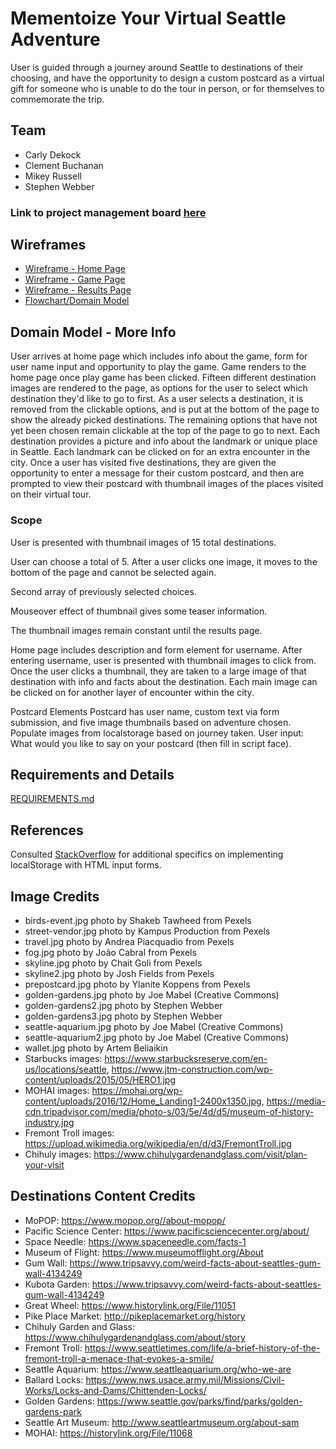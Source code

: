 # Mementoize Your Virtual Seattle Adventure

User is guided through a journey around Seattle to destinations of their choosing, and have the opportunity to design a custom postcard as a virtual gift for someone who is unable to do the tour in person, or for themselves to commemorate the trip.

## Team

- Carly Dekock
- Clement Buchanan
- Mikey Russell
- Stephen Webber

### Link to project management board [here](https://trello.com/b/bJfWkqyZ/choose-your-adventure)

## Wireframes

- [Wireframe - Home Page](prep-images/wireframe-home.jpeg)
- [Wireframe - Game Page](prep-images/wireframe-game.jpeg)
- [Wireframe - Results Page](prep-images/wireframe-results.jpeg)
- [Flowchart/Domain Model](prep-images/flowchart.png)

## Domain Model - More Info

User arrives at home page which includes info about the game, form for user name input and opportunity to play the game. Game renders to the home page once play game has been clicked. Fifteen different destination images are rendered to the page, as options for the user to select which destination they'd like to go to first. As a user selects a destination, it is removed from the clickable options, and is put at the bottom of the page to show the already picked destinations. The remaining options that have not yet been chosen remain clickable at the top of the page to go to next. Each destination provides a picture and info about the landmark or unique place in Seattle. Each landmark can be clicked on for an extra encounter in the city. Once a user has visited five destinations, they are given the opportunity to enter a message for their custom postcard, and then are prompted to view their postcard with thumbnail images of the places visited on their virtual tour.
​
### Scope

User is presented with thumbnail images of 15 total destinations.

User can choose a total of 5. After a user clicks one image, it moves to the bottom of the page and cannot be selected again.

Second array of previously selected choices.

Mouseover effect of thumbnail gives some teaser information.

The thumbnail images remain constant until the results page.

Home page includes description and form element for username. After entering username, user is presented with thumbnail images to click from. Once the user clicks a thumbnail, they are taken to a large image of that destination with info and facts about the destination. Each main image can be clicked on for another layer of encounter within the city. 

Postcard Elements
​Postcard has user name, custom text via form submission, and five image thumbnails based on adventure chosen.
Populate images from localstorage based on journey taken.
​User input: What would you like to say on your postcard (then fill in script face).

## Requirements and Details

[REQUIREMENTS.md](REQUIREMENTS.md)

## References

Consulted [StackOverflow](https://stackoverflow.com/questions/17087636/how-to-save-data-from-a-form-with-html5-local-storage) for additional specifics on implementing localStorage with HTML input forms.

## Image Credits

- birds-event.jpg photo by Shakeb Tawheed from Pexels
- street-vendor.jpg photo by Kampus Production from Pexels
- travel.jpg photo by Andrea Piacquadio from Pexels
- fog.jpg photo by João Cabral from Pexels
- skyline.jpg photo by Chait Goli from Pexels
- skyline2.jpg photo by Josh Fields from Pexels
- prepostcard.jpg photo by Ylanite Koppens from Pexels
- golden-gardens.jpg photo by Joe Mabel (Creative Commons)
- golden-gardens2.jpg photo by Stephen Webber
- golden-gardens3.jpg photo by Stephen Webber
- seattle-aquarium.jpg photo by Joe Mabel (Creative Commons)
- seattle-aquarium2.jpg photo by Joe Mabel (Creative Commons)
- wallet.jpg photo by Artem Beliaikin
- Starbucks images: https://www.starbucksreserve.com/en-us/locations/seattle, https://www.jtm-construction.com/wp-content/uploads/2015/05/HERO1.jpg
- MOHAI images: https://mohai.org/wp-content/uploads/2016/12/Home_Landing1-2400x1350.jpg, https://media-cdn.tripadvisor.com/media/photo-s/03/5e/4d/d5/museum-of-history-industry.jpg
- Fremont Troll images: https://upload.wikimedia.org/wikipedia/en/d/d3/FremontTroll.jpg
- Chihuly images: https://www.chihulygardenandglass.com/visit/plan-your-visit

## Destinations Content Credits

- MoPOP: https://www.mopop.org//about-mopop/
- Pacific Science Center: https://www.pacificsciencecenter.org/about/
- Space Needle: https://www.spaceneedle.com/facts-1
- Museum of Flight: https://www.museumofflight.org/About
- Gum Wall: https://www.tripsavvy.com/weird-facts-about-seattles-gum-wall-4134249
- Kubota Garden: https://www.tripsavvy.com/weird-facts-about-seattles-gum-wall-4134249
- Great Wheel: https://www.historylink.org/File/11051
- Pike Place Market: http://pikeplacemarket.org/history
- Chihuly Garden and Glass: https://www.chihulygardenandglass.com/about/story
- Fremont Troll: https://www.seattletimes.com/life/a-brief-history-of-the-fremont-troll-a-menace-that-evokes-a-smile/
- Seattle Aquarium: https://www.seattleaquarium.org/who-we-are
- Ballard Locks: https://www.nws.usace.army.mil/Missions/Civil-Works/Locks-and-Dams/Chittenden-Locks/
- Golden Gardens: https://www.seattle.gov/parks/find/parks/golden-gardens-park
- Seattle Art Museum: http://www.seattleartmuseum.org/about-sam
- MOHAI: https://historylink.org/File/11068
